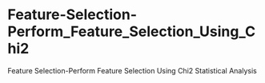 # Feature-Selection-Perform_Feature_Selection_Using_Chi2
Feature Selection-Perform Feature Selection Using Chi2 Statistical Analysis
